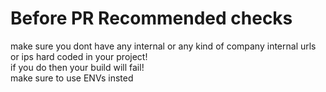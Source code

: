 # Before PR Recommended checks

make sure you dont have any internal or any kind of company internal urls or ips hard coded in your project!\
if you do then your build will fail!\
make sure to use ENVs insted